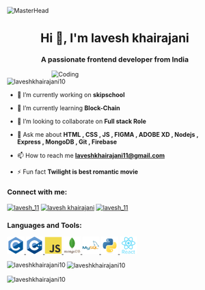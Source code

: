 ![MasterHead](https://www.aalpha.net/wp-content/uploads/2020/12/full-stack-development.gif)
<h1 align="center">Hi 👋, I'm lavesh khairajani</h1>
<h3 align="center">A passionate frontend developer from India</h3>
<img align="right" alt="Coding" width="400" src="https://www.vkreate.in/storage/services_image/2019-10-02-17-55-54-5d94e4aa809b3-web-development.gif">
<p align="left"> <img src="https://komarev.com/ghpvc/?username=laveshkhairajani10&label=Profile%20views&color=0e75b6&style=flat" alt="laveshkhairajani10" /> </p>

- 🔭 I’m currently working on **skipschool**

- 🌱 I’m currently learning **Block-Chain**

- 👯 I’m looking to collaborate on **Full stack Role**

- 💬 Ask me about **HTML , CSS , JS , FIGMA , ADOBE XD , Nodejs , Express , MongoDB , Git , Firebase**

- 📫 How to reach me **laveshkhairajani11@gmail.com**

- ⚡ Fun fact **Twilight is best romantic movie**

<h3 align="left">Connect with me:</h3>
<p align="left">
<a href="https://twitter.com/lavesh_11" target="blank"><img align="center" src="https://raw.githubusercontent.com/rahuldkjain/github-profile-readme-generator/master/src/images/icons/Social/twitter.svg" alt="lavesh_11" height="30" width="40" /></a>
<a href="https://linkedin.com/in/lavesh khairajani" target="blank"><img align="center" src="https://raw.githubusercontent.com/rahuldkjain/github-profile-readme-generator/master/src/images/icons/Social/linked-in-alt.svg" alt="lavesh khairajani" height="30" width="40" /></a>
<a href="https://instagram.com/lavesh_11" target="blank"><img align="center" src="https://raw.githubusercontent.com/rahuldkjain/github-profile-readme-generator/master/src/images/icons/Social/instagram.svg" alt="lavesh_11" height="30" width="40" /></a>
</p>

<h3 align="left">Languages and Tools:</h3>
<p align="left"> <a href="https://www.cprogramming.com/" target="_blank" rel="noreferrer"> <img src="https://raw.githubusercontent.com/devicons/devicon/master/icons/c/c-original.svg" alt="c" width="40" height="40"/> </a> <a href="https://www.w3schools.com/cpp/" target="_blank" rel="noreferrer"> <img src="https://raw.githubusercontent.com/devicons/devicon/master/icons/cplusplus/cplusplus-original.svg" alt="cplusplus" width="40" height="40"/> </a> <a href="https://developer.mozilla.org/en-US/docs/Web/JavaScript" target="_blank" rel="noreferrer"> <img src="https://raw.githubusercontent.com/devicons/devicon/master/icons/javascript/javascript-original.svg" alt="javascript" width="40" height="40"/> </a> <a href="https://www.mongodb.com/" target="_blank" rel="noreferrer"> <img src="https://raw.githubusercontent.com/devicons/devicon/master/icons/mongodb/mongodb-original-wordmark.svg" alt="mongodb" width="40" height="40"/> </a> <a href="https://www.mysql.com/" target="_blank" rel="noreferrer"> <img src="https://raw.githubusercontent.com/devicons/devicon/master/icons/mysql/mysql-original-wordmark.svg" alt="mysql" width="40" height="40"/> </a> <a href="https://www.python.org" target="_blank" rel="noreferrer"> <img src="https://raw.githubusercontent.com/devicons/devicon/master/icons/python/python-original.svg" alt="python" width="40" height="40"/> </a> <a href="https://reactjs.org/" target="_blank" rel="noreferrer"> <img src="https://raw.githubusercontent.com/devicons/devicon/master/icons/react/react-original-wordmark.svg" alt="react" width="40" height="40"/> </a> </p>

<p><img align="left" src="https://github-readme-stats.vercel.app/api/top-langs?username=laveshkhairajani10&show_icons=true&locale=en&layout=compact" alt="laveshkhairajani10" /></p>

<p>&nbsp;<img align="center" src="https://github-readme-stats.vercel.app/api?username=laveshkhairajani10&show_icons=true&locale=en" alt="laveshkhairajani10" /></p>

<p><img align="center" src="https://github-readme-streak-stats.herokuapp.com/?user=laveshkhairajani10&" alt="laveshkhairajani10" /></p>
